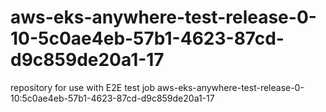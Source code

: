 # aws-eks-anywhere-test-release-0-10-5c0ae4eb-57b1-4623-87cd-d9c859de20a1-17
repository for use with E2E test job aws-eks-anywhere-test-release-0-10:5c0ae4eb-57b1-4623-87cd-d9c859de20a1-17
